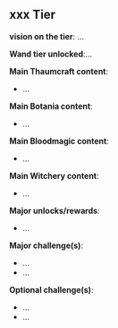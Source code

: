 ## xxx Tier
<div align="justify">

**vision on the tier**:
...

**Wand tier unlocked**:...

**Main Thaumcraft content**:
- ...

**Main Botania content**:
- ...

**Main Bloodmagic content**:
- ...

**Main Witchery content**:
- ...

**Major unlocks/rewards**:
- ...

**Major challenge(s)**:
- ...
- ...

**Optional challenge(s)**:
- ...
- ...

</div>
